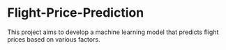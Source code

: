 # Flight-Price-Prediction
This project aims to develop a machine learning model that predicts flight prices based on various factors.
